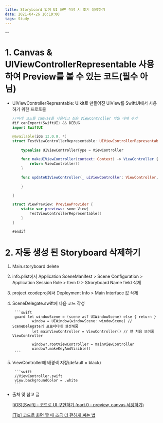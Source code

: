 ```yaml
---
title: Storyboard 없이 UI 화면 작성 시 초기 설정하기
date: 2021-04-26 16:19:00
tags: Study
---
```


--


# 1. Canvas & UIViewControllerRepresentable 사용하여 Preview를 볼 수 있는 코드(필수 아님)

- UIViewControllerRepresntable: UIkit로 만들어진 UIView를 SwiftUI에서 사용하기 위한 프로토콜

    ```swift
    //아래 코드를 canvas를 사용하고 싶은 ViewController 파일 내에 추가
    #if canImport(SwiftUI) && DEBUG
    import SwiftUI

    @available(iOS 13.0.0, *)
    struct TestViewControllerRepresentable: UIViewControllerRepresentable {
        
        typealias UIViewControllerType = ViewController
        
        func makeUIViewController(context: Context) -> ViewController {
            return ViewController()
        }
        
        func updateUIViewController(_ uiViewController: ViewController, context: Context) {
            
        }
        
    }

    struct ViewPreview: PreviewProvider {
        static var previews: some View{
            TestViewControllerRepresentable()
        }
    }

    #endif

    ```
    
# 2. 자동 생성 된 Storyboard 삭제하기
1. Main.storyboard delete
2. info.plist에서 Application SceneManifest > Scene Configuration > Application Session Role > Item 0 > Stroryboard Name field 삭제
3. project.xcodeproj에서 Deployment Info > Main Interface 값 삭제
4. SceneDelegate.swift에 다음 코드 작성

        ```swift
        guard let windowScene = (scene as? UIWindowScene) else { return }
                window = UIWindow(windowScene: windowScene) // SceneDelegate의 프로퍼티에 설정해줌
                let mainViewController = ViewController() // 맨 처음 보여줄 ViewController

                window?.rootViewController = mainViewController
                window?.makeKeyAndVisible()
        ```

5. ViewController에 배경색 지정(default = black)

        ```swift
        //ViewController.swift
        view.backgroundColor = .white
        ```
        
 - 출처 및 참고 글

    [[iOS][Swift] - 코드로 UI 구현하기 (part.0 - preview, canvas 세팅하기)](https://velog.io/@lina0322/iOSSwift-코드만-UI-구현하기-part.0-preview-canvas-세팅하기)

    [[Tip] 코드로 화면 짤 때 조금 더 편하게 짜는 법](https://milyo-codingstories.tistory.com/70)

